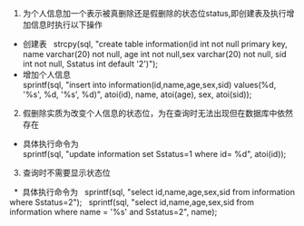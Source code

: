 1. 为个人信息加一个表示被真删除还是假删除的状态位status,即创建表及执行增加信息时执行以下操作
 * 创建表   
   strcpy(sql, "create table information(id int not null primary key, name varchar(20) not null, age int not null,sex varchar(20) not null, sid int not   null, Sstatus int default '2')");  
 * 增加个人信息   
   sprintf(sql, "insert into information(id,name,age,sex,sid) values(%d, '%s', %d, '%s', %d)", atoi(id), name, atoi(age), sex, atoi(sid));
2. 假删除实质为改变个人信息的状态位，为在查询时无法出现但在数据库中依然存在
 * 具体执行命令为  
    sprintf(sql, "update information set Sstatus=1 where id= %d", atoi(id));
3. 查询时不需要显示状态位  

  *  具体执行命令为  
 sprintf(sql, "select id,name,age,sex,sid from information where Sstatus=2");  
 sprintf(sql, "select id,name,age,sex,sid from information where name = '%s' and Sstatus=2", name);
